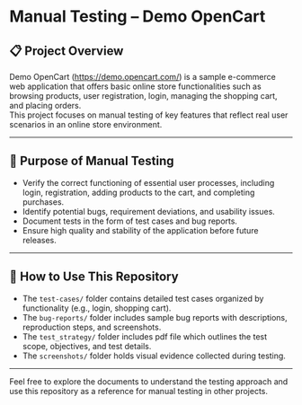 # Manual Testing – Demo OpenCart

## 📋 Project Overview

Demo OpenCart (https://demo.opencart.com/) is a sample e-commerce web application that offers basic online store functionalities such as browsing products, user registration, login, managing the shopping cart, and placing orders.  
This project focuses on manual testing of key features that reflect real user scenarios in an online store environment.

---

## 🎯 Purpose of Manual Testing

- Verify the correct functioning of essential user processes, including login, registration, adding products to the cart, and completing purchases.  
- Identify potential bugs, requirement deviations, and usability issues.  
- Document tests in the form of test cases and bug reports.  
- Ensure high quality and stability of the application before future releases.

---

## 📂 How to Use This Repository

- The `test-cases/` folder contains detailed test cases organized by functionality (e.g., login, shopping cart).  
- The `bug-reports/` folder includes sample bug reports with descriptions, reproduction steps, and screenshots.  
- The `test_strategy/` folder includes pdf file which outlines the test scope, objectives, and test details.  
- The `screenshots/` folder holds visual evidence collected during testing.  

---

Feel free to explore the documents to understand the testing approach and use this repository as a reference for manual testing in other projects.
